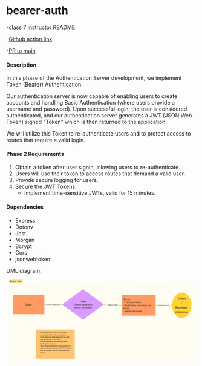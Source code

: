 # bearer-auth

-[class 7 instructor README](https://github.com/codefellows/seattle-javascript-401d58/tree/main/class-07)

-[Github action link](https://github.com/QILINXIE02/bearer-auth/actions)

-[PR to main](https://github.com/QILINXIE02/bearer-auth/pull/1)

#### Description
In this phase of the Authentication Server development, we implement Token (Bearer) Authentication.

Our authentication server is now capable of enabling users to create accounts and handling Basic Authentication (where users provide a username and password). Upon successful login, the user is considered authenticated, and our authentication server generates a JWT (JSON Web Token) signed "Token" which is then returned to the application.

We will utilize this Token to re-authenticate users and to protect access to routes that require a valid login.

#### Phase 2 Requirements
1. Obtain a token after user signin, allowing users to re-authenticate.
2. Users will use their token to access routes that demand a valid user.
3. Provide secure logging for users.
4. Secure the JWT Tokens:
   - Implement time-sensitive JWTs, valid for 15 minutes.

#### Dependencies
- Express
- Dotenv
- Jest
- Morgan
- Bcrypt
- Cors
- jsonwebtoken

UML diagram: 
![alt text](image.png)